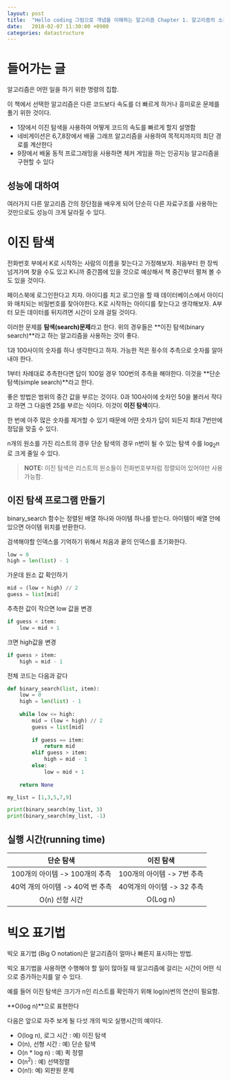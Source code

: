 ```yaml
---
layout: post
title:  "Hello coding 그림으로 개념을 이해하는 알고리즘 Chapter 1. 알고리즘의 소개"
date:   2018-02-07 11:30:00 +0900
categories: datastructure
---
```


# 들어가는 글

알고리즘은 어떤 일을 하기 위한 명령의 집합.

이 책에서 선택한 알고리즘은 다른 코드보다 속도를 더 빠르게 하거나 흥미로운 문제를 풀기 위한 것이다.

- 1장에서 이진 탐색을 사용하여 어떻게 코드의 속도를 빠르게 할지 설명함
- 네비게이션은 6,7,8장에서 배울 그래프 알고리즘을 사용하여 목적지까지의 최단 경로를 계산한다
- 9장에서 배울 동적 프로그래밍을 사용하면 체커 게임을 하는 인공지능 알고리즘을 구현할 수 있다


## 성능에 대하여

여러가지 다른 알고리즘 간의 장단점을 배우게 되어 단순히 다른 자료구조를 사용하는 것만으로도 성능이 크게 달라질 수 있다.


# 이진 탐색

전화번호 부에서 K로 시작하는 사람의 이름을 찾는다고 가정해보자. 처음부터 한 장씩 넘겨가며 찾을 수도 있고 K니까 중간쯤에 있을 것으로 예상해서 책 중간부터 펼쳐 볼 수도 있을 것이다. 

페이스북에 로그인한다고 치자. 아이디를 치고 로그인을 할 때 데이터베이스에서 아이디와 매치되는 비밀번호를 찾아야한다. K로 시작하는 아이디를 찾는다고 생각해보자. A부터 모든 데이터를 뒤지려면 시간이 오래 걸릴 것이다. 

이러한 문제를 **탐색(search)문제**라고 한다. 위의 경우들은 **이진 탐색(binary search)**라고 하는 알고리즘을 사용하는 것이 좋다.

1과 100사이의 숫자를 하나 생각한다고 하자.
가능한 적은 횟수의 추측으로 숫자를 알아내야 한다.

1부터 차례대로 추측한다면 답이 100일 경우 100번의 추측을 해야한다. 이것을 **단순 탐색(simple search)**라고 한다. 

좋은 방법은 범위의 중간 값을 부르는 것이다.
0과 100사이에 숫자인 50을 불러서 작다고 하면 그 다음엔 25를 부르는 식이다. 이것이 **이진 탐색**이다.

한 번에 아주 많은 숫자를 제거할 수 있기 때문에 어떤 숫자가 답이 되든지 최대 7번만에 정답을 맞출 수 있다. 

n개의 원소를 가진 리스트의 경우 단순 탐색의 경우 n번이 될 수 있는 탐색 수를  log<sub>2</sub>n로 크게 줄일 수 있다.

> **NOTE:** 이진 탐색은 리스트의 원소들이 전화번호부처럼 정렬되어 있어야만 사용가능함.

## 이진 탐색 프로그램 만들기

binary_search 함수는 정렬된 배열 하나와 아이템 하나를 받는다. 아이템이 배열 안에 있으면 아이템 위치를 반환한다. 

검색해야할 인덱스를 기억하기 위해서 처음과 끝의 인덱스를 초기화한다.

```python
low = 0
high = len(list) - 1
```

가운데 원소 값 확인하기

```python
mid = (low + high) // 2
guess = list[mid]
```

추측한 값이 작으면 low 값을 변경

```python
if guess < item:
	low = mid + 1
```

크면 high값을 변경

```python
if guess > item:
	high = mid - 1
```

전체 코드는 다음과 같다

```python
def binary_search(list, item):
	low = 0
	high = len(list) - 1
	
	while low <= high:
		mid = (low + high) // 2
		guess = list[mid]
		
		if guess == item:
			return mid
		elif guess > item:
			high = mid - 1
		else:
			low = mid + 1
			
	return None

my_list = [1,3,5,7,9]

print(binary_search(my_list, 3)
print(binary_search(my_list, -1) 
```

## 실행 시간(running time)

|단순 탐색|이진 탐색|
|:-:|:-:|
|100개의 아이템 -> 100개의 추측|100개의 아이템 -> 7번 추측|
|40억 개의 아이템 -> 40억 번 추측|40억개의 아이템 -> 32 추측|
|O(n) 선형 시간|O(Log n)|

# 빅오 표기법

빅오 표기법 (Big O notation)은 알고리즘이 얼마나 빠른지 표시하는 방법.

빅오 표기법을 사용하면 수행해야 할 일이 많아질 때 알고리즘에 걸리는 시간이 어떤 식으로 증가하는지를 알 수 있다.

예를 들어 이진 탐색은 크기가 n인 리스트를 확인하기 위해 log(n)번의 연산이 필요함. 

**O(log n)**으로 표현한다

다음은 앞으로 자주 보게 될 다섯 개의 빅오 실행시간의 예이다.

- O(log n), 로그 시간 : 예) 이진 탐색
- O(n), 선형 시간 : 예) 단순 탐색
- O(n * log n) : 예) 퀵 정렬
- O(n<sup>2</sup>) : 예) 선택정렬
- O(n!): 예) 외판원 문제





